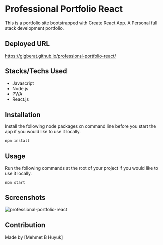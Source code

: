 # Professional Portfolio React

 This is a portfolio site bootstrapped with Create React App. A Personal full stack development portfolio.

## Deployed URL

https://glgberat.github.io/professional-portfolio-react/

 ## Stacks/Techs Used
* Javascript
* Node.js
* PWA
* React.js


## Installation

Install the following node packages on command line before you start the app if you would like to use it locally.
  

`npm install`
  
## Usage   
  
Run the following commands at the root of your project if you would like to use it locally.

`npm start`


## Screenshots
![professional-portfolio-react](https://glgberat.github.io/professional-portfolio-react/src/assets/screenshot1.png)




## Contribution
Made by [Mehmet B Huyuk]